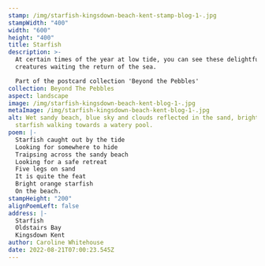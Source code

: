 ```yaml
---
stamp: /img/starfish-kingsdown-beach-kent-stamp-blog-1-.jpg
stampWidth: "400"
width: "600"
height: "400"
title: Starfish
description: >-
  At certain times of the year at low tide, you can see these delightful sea
  creatures waiting the return of the sea.

  Part of the postcard collection 'Beyond the Pebbles'
collection: Beyond The Pebbles
aspect: landscape
image: /img/starfish-kingsdown-beach-kent-blog-1-.jpg
metaImage: /img/starfish-kingsdown-beach-kent-blog-1-.jpg
alt: Wet sandy beach, blue sky and clouds reflected in the sand, bright orange
  starfish walking towards a watery pool.
poem: |-
  Starfish caught out by the tide
  Looking for somewhere to hide
  Traipsing across the sandy beach
  Looking for a safe retreat
  Five legs on sand 
  It is quite the feat
  Bright orange starfish
  On the beach.
stampHeight: "200"
alignPoemLeft: false
address: |-
  Starfish
  Oldstairs Bay
  Kingsdown Kent
author: Caroline Whitehouse
date: 2022-08-21T07:00:23.545Z
---
```

